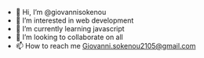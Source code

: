 - 👋 Hi, I’m @giovannisokenou
- 👀 I’m interested in web development
- 🌱 I’m currently learning javascript
- 💞️ I’m looking to collaborate on all 
- 📫 How to reach me Giovanni.sokenou2105@gmail.com

<!---
Gics-Sk/Gics-Sk is a ✨ special ✨ repository because its `README.md` (this file) appears on your GitHub profile.
You can click the Preview link to take a look at your changes.
--->
